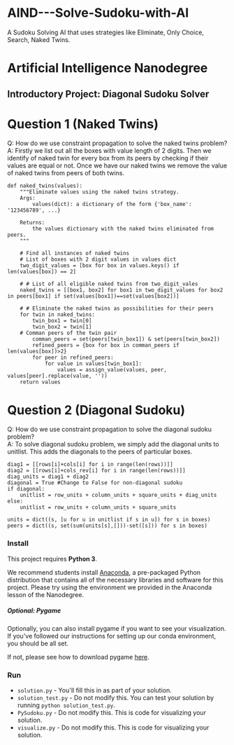# AIND---Solve-Sudoku-with-AI
A Sudoku Solving AI that uses strategies like Eliminate, Only Choice, Search, Naked Twins.
# Artificial Intelligence Nanodegree
## Introductory Project: Diagonal Sudoku Solver

# Question 1 (Naked Twins)
Q: How do we use constraint propagation to solve the naked twins problem?  
A: Firstly we list out all the boxes with value length of 2 digits. Then we identify of naked twin for every box from its peers by checking if their values are equal or not. Once we have our naked twins we remove the value of naked twins from peers of both twins.
```
def naked_twins(values):
    """Eliminate values using the naked twins strategy.
    Args:
        values(dict): a dictionary of the form {'box_name': '123456789', ...}

    Returns:
        the values dictionary with the naked twins eliminated from peers.
    """

    # Find all instances of naked twins
    # List of boxes with 2 digit values in values dict
    two_digit_values = [box for box in values.keys() if len(values[box]) == 2]

    # # List of all eligible naked twins from two_digit_vales
    naked_twins = [[box1, box2] for box1 in two_digit_values for box2 in peers[box1] if set(values[box1])==set(values[box2])]
    
    # # Eliminate the naked twins as possibilities for their peers
    for twin in naked_twins:
        twin_box1 = twin[0]
        twin_box2 = twin[1]
    # Comman peers of the twin pair
        comman_peers = set(peers[twin_box1]) & set(peers[twin_box2])
        refined_peers = {box for box in comman_peers if len(values[box])>2}
        for peer in refined_peers:
            for value in values[twin_box1]:
                values = assign_value(values, peer, values[peer].replace(value, ''))
    return values

``` 

# Question 2 (Diagonal Sudoku)
Q: How do we use constraint propagation to solve the diagonal sudoku problem?  
A: To solve diagonal sudoku problem, we simply add the diagonal units to unitlist. This adds the diagonals to the peers of particular boxes.
```
diag1 = [[rows[i]+cols[i] for i in range(len(rows))]]
diag2 = [[rows[i]+cols_rev[i] for i in range(len(rows))]]
diag_units = diag1 + diag2
diagonal = True #Change to False for non-diagonal sudoku
if diagonal:
    unitlist = row_units + column_units + square_units + diag_units
else:
    unitlist = row_units + column_units + square_units
    
units = dict((s, [u for u in unitlist if s in u]) for s in boxes)
peers = dict((s, set(sum(units[s],[]))-set([s])) for s in boxes)

```

### Install

This project requires **Python 3**.

We recommend students install [Anaconda](https://www.continuum.io/downloads), a pre-packaged Python distribution that contains all of the necessary libraries and software for this project. 
Please try using the environment we provided in the Anaconda lesson of the Nanodegree.

##### Optional: Pygame

Optionally, you can also install pygame if you want to see your visualization. If you've followed our instructions for setting up our conda environment, you should be all set.

If not, please see how to download pygame [here](http://www.pygame.org/download.shtml).

### Run

* `solution.py` - You'll fill this in as part of your solution.
* `solution_test.py` - Do not modify this. You can test your solution by running `python solution_test.py`.
* `PySudoku.py` - Do not modify this. This is code for visualizing your solution.
* `visualize.py` - Do not modify this. This is code for visualizing your solution.
